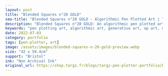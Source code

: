```yaml
---
layout: post
title: "Blended Squares n°20 GOLD"
seo-title: "Blended Squares n°20 GOLD - Algorithmic Pen Plotted Art | Targz"
description: "Blended Squares n°20 GOLD: An algorithmic pen plotted artwork featuring geometric patterns. 42 x 59.4cm non archival ink on Bristol paper."
keywords: "pen plotting art, algorithmic art, generative art, op art, mathematical art, geometric patterns, bristol paper, precision plotting"
date: 2022-07-03
category: portfolio
tags: [pen-plotter, art]
image: /assets/images/blended-squares-n-20-gold-preview.webp
size: "42 x 59.4cm"
support: "Bristol"
ink: "Non Archival Ink"
original_url: https://shop.targz.fr/blogs/targz-pen-plotter-portfolio/blended-squares-n-20-gold
---
```






